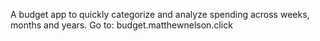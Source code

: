 A budget app to quickly categorize and analyze spending across weeks, months and years.
Go to: budget.matthewnelson.click
